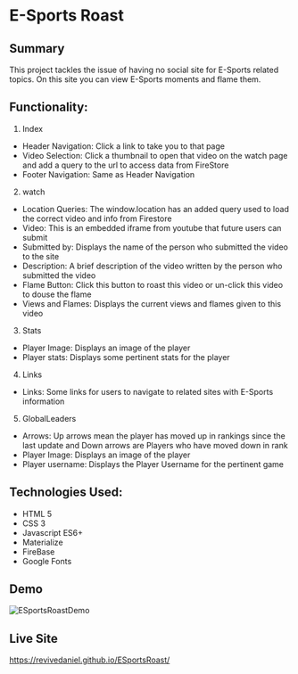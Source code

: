 # E-Sports Roast

## Summary
This project tackles the issue of having no social site for E-Sports related topics. On this site you can view E-Sports moments and flame them.

## Functionality:
1. Index
- Header Navigation: Click a link to take you to that page
- Video Selection: Click a thumbnail to open that video on the watch page and add a query to the url to access data from FireStore
- Footer Navigation: Same as Header Navigation
2. watch
- Location Queries: The window.location has an added query used to load the correct video and info from Firestore
- Video: This is an embedded iframe from youtube that future users can submit
- Submitted by: Displays the name of the person who submitted the video to the site
- Description: A brief description of the video written by the person who submitted the video
- Flame Button: Click this button to roast this video or un-click this video to douse the flame
- Views and Flames: Displays the current views and flames given to this video
3. Stats
- Player Image: Displays an image of the player
- Player stats: Displays some pertinent stats for the player
4. Links
- Links: Some links for users to navigate to related sites with E-Sports information
5. GlobalLeaders
- Arrows: Up arrows mean the player has moved up in rankings since the last update and Down arrows are Players who have moved down in rank
- Player Image: Displays an image of the player
- Player username: Displays the Player Username for the pertinent game

## Technologies Used:
- HTML 5
- CSS 3
- Javascript ES6+
- Materialize
- FireBase
- Google Fonts

## Demo
![ESportsRoastDemo](./assets/vids/ESportsRoastDemo.gif)

## Live Site
https://revivedaniel.github.io/ESportsRoast/
